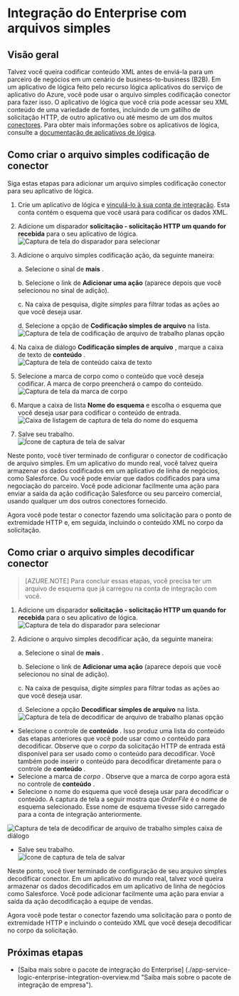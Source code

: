 <properties
    pageTitle="Saiba como codificar ou decodificar arquivos simples usando aplicativos do pacote de integração de empresa e lógica | Serviço de aplicativo do Microsoft Azure | Microsoft Azure"
    description="Use os recursos dos aplicativos do pacote de integração de empresa e lógica para codificar ou decodificar arquivos simples"
    services="app-service\logic"
    documentationCenter=".net,nodejs,java"
    authors="msftman"
    manager="erikre"
    editor="cgronlun"/>

<tags 
    ms.service="logic-apps" 
    ms.workload="integration" 
    ms.tgt_pltfrm="na" 
    ms.devlang="na" 
    ms.topic="article" 
    ms.date="07/08/2016" 
    ms.author="deonhe"/>

# <a name="enterprise-integration-with-flat-files"></a>Integração do Enterprise com arquivos simples

## <a name="overview"></a>Visão geral

Talvez você queira codificar conteúdo XML antes de enviá-la para um parceiro de negócios em um cenário de business-to-business (B2B). Em um aplicativo de lógica feito pelo recurso lógica aplicativos do serviço de aplicativo do Azure, você pode usar o arquivo simples codificação conector para fazer isso. O aplicativo de lógica que você cria pode acessar seu XML conteúdo de uma variedade de fontes, incluindo de um gatilho de solicitação HTTP, de outro aplicativo ou até mesmo de um dos muitos [conectores](../connectors/apis-list.md). Para obter mais informações sobre os aplicativos de lógica, consulte a [documentação de aplicativos de lógica](./app-service-logic-what-are-logic-apps.md "Saiba mais sobre os aplicativos de lógica").  

## <a name="how-to-create-the-flat-file-encoding-connector"></a>Como criar o arquivo simples codificação de conector

Siga estas etapas para adicionar um arquivo simples codificação conector para seu aplicativo de lógica.

1. Crie um aplicativo de lógica e [vinculá-lo à sua conta de integração](./app-service-logic-enterprise-integration-accounts.md "Aprenda como vincular uma conta de integração para um aplicativo de lógica"). Esta conta contém o esquema que você usará para codificar os dados XML.  
2. Adicione um disparador **solicitação - solicitação HTTP um quando for recebida** para o seu aplicativo de lógica.  
![Captura de tela do disparador para selecionar](./media/app-service-logic-enterprise-integration-flatfile/flatfile-1.png)    
3. Adicione o arquivo simples codificação ação, da seguinte maneira:

    a. Selecione o sinal de **mais** .

    b. Selecione o link de **Adicionar uma ação** (aparece depois que você selecionou no sinal de adição).

    c. Na caixa de pesquisa, digite *simples* para filtrar todas as ações ao que você deseja usar.

    d. Selecione a opção de **Codificação simples de arquivo** na lista.   
![Captura de tela de codificação de arquivo de trabalho planas opção](./media/app-service-logic-enterprise-integration-flatfile/flatfile-2.png)   
4. Na caixa de diálogo **Codificação simples de arquivo** , marque a caixa de texto de **conteúdo** .  
![Captura de tela de conteúdo caixa de texto](./media/app-service-logic-enterprise-integration-flatfile/flatfile-3.png)  
5. Selecione a marca de corpo como o conteúdo que você deseja codificar. A marca de corpo preencherá o campo do conteúdo.     
![Captura de tela da marca de corpo](./media/app-service-logic-enterprise-integration-flatfile/flatfile-4.png)  
6. Marque a caixa de lista **Nome do esquema** e escolha o esquema que você deseja usar para codificar o conteúdo de entrada.    
![Caixa de listagem de captura de tela do nome do esquema](./media/app-service-logic-enterprise-integration-flatfile/flatfile-5.png)  
7. Salve seu trabalho.   
![Ícone de captura de tela de salvar](./media/app-service-logic-enterprise-integration-flatfile/flatfile-6.png)  

Neste ponto, você tiver terminado de configurar o conector de codificação de arquivo simples. Em um aplicativo do mundo real, você talvez queira armazenar os dados codificados em um aplicativo de linha de negócios, como Salesforce. Ou você pode enviar que dados codificados para uma negociação do parceiro. Você pode adicionar facilmente uma ação para enviar a saída da ação codificação Salesforce ou seu parceiro comercial, usando qualquer um dos outros conectores fornecido.

Agora você pode testar o conector fazendo uma solicitação para o ponto de extremidade HTTP e, em seguida, incluindo o conteúdo XML no corpo da solicitação.  

## <a name="how-to-create-the-flat-file-decoding-connector"></a>Como criar o arquivo simples decodificar conector

>[AZURE.NOTE] Para concluir essas etapas, você precisa ter um arquivo de esquema que já carregou na conta de integração com você.

1. Adicione um disparador **solicitação - solicitação HTTP um quando for recebida** para o seu aplicativo de lógica.  
![Captura de tela do disparador para selecionar](./media/app-service-logic-enterprise-integration-flatfile/flatfile-1.png)    
2. Adicione o arquivo simples decodificar ação, da seguinte maneira:

    a. Selecione o sinal de **mais** .

    b. Selecione o link de **Adicionar uma ação** (aparece depois que você selecionou no sinal de adição).

    c. Na caixa de pesquisa, digite *simples* para filtrar todas as ações ao que você deseja usar.

    d. Selecione a opção **Decodificar simples de arquivo** na lista.   
![Captura de tela de decodificar de arquivo de trabalho planas opção](./media/app-service-logic-enterprise-integration-flatfile/flatfile-2.png)   
- Selecione o controle de **conteúdo** . Isso produz uma lista do conteúdo das etapas anteriores que você pode usar como o conteúdo para decodificar. Observe que o *corpo* da solicitação HTTP de entrada está disponível para ser usado como o conteúdo para decodificar. Você também pode inserir o conteúdo para decodificar diretamente para o controle de **conteúdo** .     
- Selecione a marca de *corpo* . Observe que a marca de corpo agora está no controle de **conteúdo** .
- Selecione o nome do esquema que você deseja usar para decodificar o conteúdo. A captura de tela a seguir mostra que *OrderFile* é o nome de esquema selecionado. Esse nome de esquema tivesse sido carregado para a conta de integração anteriormente.

 ![Captura de tela de decodificar de arquivo de trabalho simples caixa de diálogo](./media/app-service-logic-enterprise-integration-flatfile/flatfile-decode-1.png)    
- Salve seu trabalho.  
![Ícone de captura de tela de salvar](./media/app-service-logic-enterprise-integration-flatfile/flatfile-6.png)    

Neste ponto, você tiver terminado de configuração de seu arquivo simples decodificar conector. Em um aplicativo do mundo real, talvez você queira armazenar os dados decodificados em um aplicativo de linha de negócios como Salesforce. Você pode adicionar facilmente uma ação para enviar a saída da ação decodificação a equipe de vendas.

Agora você pode testar o conector fazendo uma solicitação para o ponto de extremidade HTTP e incluindo o conteúdo XML que você deseja decodificar no corpo da solicitação.  

## <a name="next-steps"></a>Próximas etapas
- [Saiba mais sobre o pacote de integração do Enterprise] (./app-service-logic-enterprise-integration-overview.md "Saiba mais sobre o pacote de integração de empresa").  
